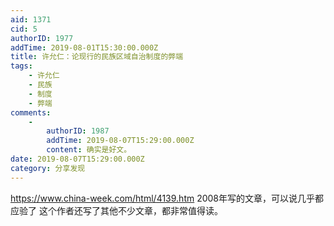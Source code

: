 ```yaml
---
aid: 1371
cid: 5
authorID: 1977
addTime: 2019-08-01T15:30:00.000Z
title: 许允仁：论现行的民族区域自治制度的弊端
tags:
    - 许允仁
    - 民族
    - 制度
    - 弊端
comments:
    -
        authorID: 1987
        addTime: 2019-08-07T15:29:00.000Z
        content: 确实是好文。
date: 2019-08-07T15:29:00.000Z
category: 分享发现
---
```


https://www.china-week.com/html/4139.htm 2008年写的文章，可以说几乎都应验了 这个作者还写了其他不少文章，都非常值得读。
